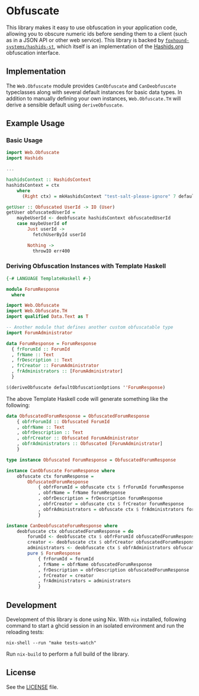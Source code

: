 Obfuscate
=========

This library makes it easy to use obfuscation in your application code, allowing you to obscure numeric ids before sending them to a client (such as in a JSON API or other web service). This library is backed by [`foxhound-systems/hashids-st`](https://github.com/foxhound-systems/hashids-st), which itself is an implementation of the [Hashids.org](https://hashids.org/) obfuscation interface.

## Implementation

The `Web.Obfuscate` module provides `CanObfuscate` and `CanDeobfuscate` typeclasses along with several default instances for basic data types. In addition to manually defining your own instances, `Web.Obfuscate.TH` will derive a sensible default using `deriveObfuscate`.


## Example Usage

### Basic Usage

```haskell
import Web.Obfuscate
import Hashids

...

hashidsContext :: HashidsContext
hashidsContext = ctx
    where
      (Right ctx) = mkHashidsContext "test-salt-please-ignore" 7 defaultAlphabet

getUser :: Obfuscated UserId -> IO (User)
getUser obfuscatedUserId =
    maybeUserId <- deobfuscate hashidsContext obfuscatedUserId
    case maybeUserId of
        Just userId ->
          fetchUserById userId

        Nothing ->
          throwIO err400

```

### Deriving Obfuscation Instances with Template Haskell

```haskell
{-# LANGUAGE TemplateHaskell #-}

module ForumResponse
  where

import Web.Obfuscate
import Web.Obfuscate.TH
import qualified Data.Text as T

-- Another module that defines another custom obfuscatable type
import ForumAdministrator

data ForumResponse = ForumResponse
  { frForumId :: ForumId
  , frName :: Text
  , frDescription :: Text
  , frCreator :: ForumAdministrator
  , frAdministrators :: [ForumAdministrator]
  }

$(deriveObfuscate defaultObfuscationOptions ''ForumResponse)
```

The above Template Haskell code will generate something like the following:

```haskell
data ObfuscatedForumResponse = ObfuscatedForumResponse
    { obfrForumId :: Obfuscated ForumId
    , obfrName :: Text
    , obfrDescription :: Text
    , obfrCreator :: Obfuscated ForumAdministrator
    , obfrAdministrators :: Obfuscated [ForumAdministrator]
    }

type instance Obfuscated ForumResponse = ObfuscatedForumResponse

instance CanObfuscate ForumResponse where
    obfuscate ctx forumResponse =
        ObfuscatedForumResponse
            { obfrForumId = obfuscate ctx $ frForumId forumResponse
            , obfrName = frName forumResponse
            , obfrDescription = frDescription forumResponse
            , obfrCreator = obfuscate ctx $ frCreator forumResponse
            , obfrAdministrators = obfuscate ctx $ frAdministrators forumResponse
            }

instance CanDeobfuscateForumResponse where
    deobfuscate ctx obfuscatedForumResponse = do
        forumId <- deobfuscate ctx $ obfrForumId obfuscatedForumResponse
        creator <- deobfuscate ctx $ obfrCreator obfuscatedForumResponse
        administrators <- deobfuscate ctx $ obfrAdministrators obfuscatedForumResponse
        pure $ ForumResponse
            { frForumId = forumId
            , frName = obfrName obfuscatedForumResponse
            , frDescription = obfrDescription obfuscatedForumResponse
            , frCreator = creator
            , frAdministrators = administrators
            }
```

## Development

Development of this library is done using Nix. With `nix` installed, following command to start a ghcid session in an isolated environment and run the reloading tests:

```
nix-shell --run "make tests-watch"
```

Run `nix-build` to perform a full build of the library.

## License

See the [LICENSE](https://github.com/foxhound-systems/hs-obfuscate/blob/master/LICENSE) file.
